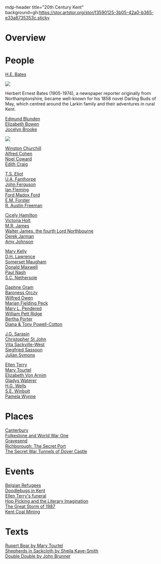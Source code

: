 mdp-header title="20th Century Kent" background=gh:https://stor.artstor.org/stor/f3590125-3b05-42a0-b365-e33a8735353c.sticky

# Overview


# People
<param class="cards">

[H.E. Bates](20c-bates-biography)

![](https://iiif.juncture-digital.org/thumbnail?url=https://upload.wikimedia.org/wikipedia/commons/f/ff/H.E._Bates.jpg)

Herbert Ernest Bates (1905-1974), a newspaper reporter originally from Northamptonshire, became well-known for his 1858 novel Darling Buds of May, which centred around the Larkin family and their adventures in rural Kent. 


[Edmund Blunden](20c-blunden-biography)   
[Elizabeth Bowen](20c-bowen-biography)   
[Jocelyn Brooke](20c-brooke-biography)

![](https://iiif.juncture-digital.org/thumbnail?url=https://stor.artstor.org/stor/00a0bf98-14e0-4ad0-b658-61e9d07f609f)

[Winston Churchill](20c-churchill-chartwell)   
[Alfred Cohen](20c-cohen-biography)   
[Noel Coward](20c-coward-biography)   
[Edith Craig](20c-craig-biography)   

[T.S. Eliot](20c-eliot-biography)   
[U.A. Fanthorpe](20c-fanthorpe-biography)   
[John Ferguson](20c-ferguson-biography)   
[Ian Fleming](20c-fleming-biography)   
[Ford Madox Ford](20c-fordmadoxford-biography)   
[E.M. Forster](20c-forster-em-biography)   
[R. Austin Freeman](20c-freeman-biography)   

[Cicely Hamilton](20c-hamilton-biography)   
[Victoria Holt](20c-holt-biography)   
[M.R. James](20c-jamesmr-biography)   
[Walter James, the fourth Lord Northbourne](20c-northbourne-biography)   
[Derek Jarman](20c-jarman-biography)   
[Amy Johnson](20c-johnson-biography)   

[Mary Kelly](20c-kelly-biography)   
[D.H. Lawrence](20c-lawrence-biography)   
[Somerset Maugham](20c-maugham-biography)  
[Donald Maxwell](20c-maxwelld-biography)   
[Paul Nash](20c-nash-biography)   
[S.C. Nethersole](20c-nethersole-biography)  

[Daphne Oram](20c-oram-biography)   
[Baroness Orczy](20c-orczy-biography)   
[Wilfred Owen](20c-owen-biography)   
[Marian Fielding Peck](20c-peck-biography)     
[Mary L. Pendered](20c-pendered-biography)   
[William Pett Ridge](20c-pett-ridge-biography)   
[Bertha Porter](20c-porter-biography)   
[Diana & Tony Powell-Cotton](20c-powell-cotton)   

[J.G. Sarasin](20c-salmon-biography)   
[Christopher St John](20c-st-john-biography)  
[Vita Sackville-West](20c-sackville-west-biography)    
[Siegfried Sassoon](20c-sassoon-biography)   
[Julian Symons](20c-symons-biography)   

[Ellen Terry](20c-terry-biography)  
[Mary Tourtel](20c-tourtel-biography)   
[Elizabeth Von Arnim](20c-vonarnim-biography)   
[Gladys Waterer](20c-waterer-biography)   
[H.G. Wells](20c-wellshg-biography)   
[S.E. Winbolt](20c-winbolt-biography)   
[Pamela Wynne](20c-wynne-biography)   

# Places
<param class="cards">

[Canterbury](/canterbury/20c-canterbury-home)   
[Folkestone and World War One](20c-folkestone-ww1)   
[Gravesend](/placesej/gravesend-overview)   
[Richborough: The Secret Port](20c-richborough)   
[The Secret War Tunnels of Dover Castle](20c-secret-tunnels)   

# Events
<param class="cards">

[Belgian Refugees](20c-belgian-refugees)   
[Doodlebugs in Kent](ww2-doodlebug)   
[Ellen Terry's funeral](20c-terry-funeral)  
[Hop Picking and the Literary Imagination](20c-hop-picking)   
[The Great Storm of 1987](20c-hurricane)   
[Kent Coal Mining](20c-kent-miners)   

# Texts
<param class="cards">

[Rupert Bear by Mary Tourtel](20c-rupert-bear)   
[Shepherds in Sackcloth by Sheila Kaye-Smith](20c-kaye-smith-delmonden)   
[Double Double by John Brunner](20c-double-double)   

